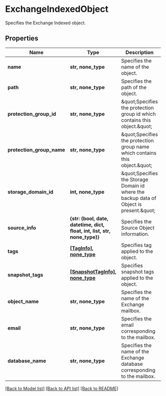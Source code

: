# ExchangeIndexedObject

Specifies the Exchange Indexed object.

## Properties
Name | Type | Description | Notes
------------ | ------------- | ------------- | -------------
**name** | **str, none_type** | Specifies the name of the object. | [optional] 
**path** | **str, none_type** | Specifies the path of the object. | [optional] 
**protection_group_id** | **str, none_type** | \&quot;Specifies the protection group id which contains this object.\&quot; | [optional] 
**protection_group_name** | **str, none_type** | \&quot;Specifies the protection group name which contains this object.\&quot; | [optional] 
**storage_domain_id** | **int, none_type** | \&quot;Specifies the Storage Domain id where the backup data of Object is present.\&quot; | [optional] 
**source_info** | **{str: (bool, date, datetime, dict, float, int, list, str, none_type)}** | Specifies the Source Object information. | [optional] 
**tags** | [**[TagInfo], none_type**](TagInfo.md) | Specifies tag applied to the object. | [optional] 
**snapshot_tags** | [**[SnapshotTagInfo], none_type**](SnapshotTagInfo.md) | Specifies snapshot tags applied to the object. | [optional] 
**object_name** | **str, none_type** | Specifies the name of the Exchange mailbox. | [optional] 
**email** | **str, none_type** | Specifies the email corresponding to the mailbox. | [optional] 
**database_name** | **str, none_type** | Specifies the name of the Exchange database corresponding to the mailbox. | [optional] 

[[Back to Model list]](../README.md#documentation-for-models) [[Back to API list]](../README.md#documentation-for-api-endpoints) [[Back to README]](../README.md)


